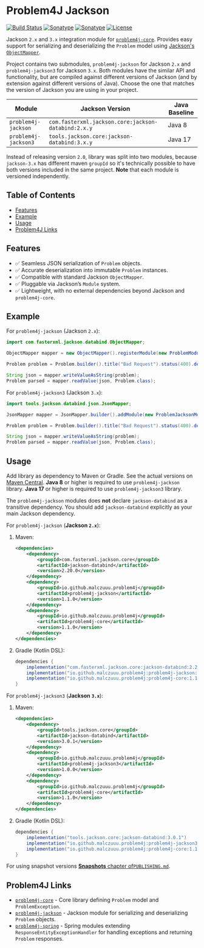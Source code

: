 # Problem4J Jackson

[![Build Status](https://github.com/malczuuu/problem4j-jackson/actions/workflows/gradle-build.yml/badge.svg)](https://github.com/malczuuu/problem4j-jackson/actions/workflows/gradle-build.yml)
[![Sonatype](https://img.shields.io/maven-central/v/io.github.malczuuu.problem4j/problem4j-jackson?label=problem4j-jackson)](https://central.sonatype.com/artifact/io.github.malczuuu.problem4j/problem4j-jackson)
[![Sonatype](https://img.shields.io/maven-central/v/io.github.malczuuu.problem4j/problem4j-jackson3?label=problem4j-jackson3)](https://central.sonatype.com/artifact/io.github.malczuuu.problem4j/problem4j-jackson3)
[![License](https://img.shields.io/github/license/malczuuu/problem4j-jackson)](https://github.com/malczuuu/problem4j-jackson/blob/main/LICENSE)

Jackson `2.x` and `3.x` integration module for [`problem4j-core`][problem4j-core]. Provides easy support for serializing
and deserializing the `Problem` model using [Jackson's `ObjectMapper`][jackson].

Project contains two submodules, `problem4j-jackson` for Jackson `2.x` and `problem4j-jackson3` for Jackson `3.x`. Both
modules have the similar API and functionality, but are compiled against different versions of Jackson (and by extension
against different versions of Java). Choose the one that matches the version of Jackson you are using in your project.

| Module               | Jackson Version                                     | Java Baseline |
|----------------------|-----------------------------------------------------|---------------|
| `problem4j-jackson`  | `com.fasterxml.jackson.core:jackson-databind:2.x.y` | Java 8        |
| `problem4j-jackson3` | `tools.jackson.core:jackson-databind:3.x.y`         | Java 17       |

Instead of releasing version `2.0`, library was split into two modules, because `jackson-3.x` has different maven
`groupId` so it's technically possible to have both versions included in the same project. **Note** that each module is
versioned independently.

## Table of Contents

- [Features](#features)
- [Example](#example)
- [Usage](#usage)
- [Problem4J Links](#problem4j-links)

## Features

- ✅ Seamless JSON serialization of `Problem` objects.
- ✅ Accurate deserialization into immutable `Problem` instances.
- ✅ Compatible with standard Jackson `ObjectMapper`.
- ✅ Pluggable via Jackson’s `Module` system.
- ✅ Lightweight, with no external dependencies beyond Jackson and `problem4j-core`.

## Example

For `problem4j-jackson` (Jackson `2.x`):

```java
import com.fasterxml.jackson.databind.ObjectMapper;

ObjectMapper mapper = new ObjectMapper().registerModule(new ProblemModule());

Problem problem = Problem.builder().title("Bad Request").status(400).detail("not a valid json").build();

String json = mapper.writeValueAsString(problem);
Problem parsed = mapper.readValue(json, Problem.class);
```

For `problem4j-jackson3` (Jackson `3.x`):

```java
import tools.jackson.databind.json.JsonMapper;

JsonMapper mapper = JsonMapper.builder().addModule(new ProblemJacksonModule()).build();

Problem problem = Problem.builder().title("Bad Request").status(400).detail("not a valid json").build();

String json = mapper.writeValueAsString(problem);
Problem parsed = mapper.readValue(json, Problem.class);
```

## Usage

Add library as dependency to Maven or Gradle. See the actual versions on [Maven Central][maven-central]. **Java 8** or
higher is required to use `problem4j-jackson` library. **Java 17** or higher is required to use `problem4j-jackson3`
library.

The `problem4j-jackson` modules does **not** declare `jackson-databind` as a transitive dependency. You should add
`jackson-databind` explicitly as your main Jackson dependency.

For `problem4j-jackson` (**Jackson `2.x`**):

1. Maven:
   ```xml
   <dependencies>
       <dependency>
           <groupId>com.fasterxml.jackson.core</groupId>
           <artifactId>jackson-databind</artifactId>
           <version>2.20.0</version>
       </dependency>
       <dependency>
           <groupId>io.github.malczuuu.problem4j</groupId>
           <artifactId>problem4j-jackson</artifactId>
           <version>1.1.0</version>
       </dependency>
       <dependency>
           <groupId>io.github.malczuuu.problem4j</groupId>
           <artifactId>problem4j-core</artifactId>
           <version>1.1.0</version>
       </dependency>
   </dependencies>
   ```
2. Gradle (Kotlin DSL):
   ```groovy
   dependencies {
       implementation("com.fasterxml.jackson.core:jackson-databind:2.20.0")
       implementation("io.github.malczuuu.problem4j:problem4j-jackson:1.1.0")
       implementation("io.github.malczuuu.problem4j:problem4j-core:1.1.0")
   }
   ```

For `problem4j-jackson3` (**Jackson `3.x`**):

1. Maven:
   ```xml
   <dependencies>
       <dependency>
           <groupId>tools.jackson.core</groupId>
           <artifactId>jackson-databind</artifactId>
           <version>3.0.1</version>
       </dependency>
       <dependency>
           <groupId>io.github.malczuuu.problem4j</groupId>
           <artifactId>problem4j-jackson3</artifactId>
           <version>1.0.0</version>
       </dependency>
       <dependency>
           <groupId>io.github.malczuuu.problem4j</groupId>
           <artifactId>problem4j-core</artifactId>
           <version>1.1.0</version>
       </dependency>
   </dependencies>
   ```
2. Gradle (Kotlin DSL):
   ```groovy
   dependencies {
       implementation("tools.jackson.core:jackson-databind:3.0.1")
       implementation("io.github.malczuuu.problem4j:problem4j-jackson3:1.0.0")
       implementation("io.github.malczuuu.problem4j:problem4j-core:1.1.0")
   }
   ```

For using snapshot versions [**Snapshots** chapter of`PUBLISHING.md`](PUBLISHING.md#snapshots).

## Problem4J Links

- [`problem4j-core`][problem4j-core] - Core library defining `Problem` model and `ProblemException`.
- [`problem4j-jackson`][problem4j-jackson] - Jackson module for serializing and deserializing `Problem` objects.
- [`problem4j-spring`][problem4j-spring] - Spring modules extending `ResponseEntityExceptionHandler` for handling
  exceptions and returning `Problem` responses.

[jackson]: https://github.com/FasterXML/jackson

[maven-central]: https://central.sonatype.com/artifact/io.github.malczuuu.problem4j/problem4j-jackson

[problem4j-core]: https://github.com/malczuuu/problem4j-core

[problem4j-jackson]: https://github.com/malczuuu/problem4j-jackson

[problem4j-spring]: https://github.com/malczuuu/problem4j-spring
